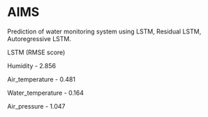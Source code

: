 # AIMS
Prediction of water monitoring system using LSTM, Residual LSTM, Autoregressive LSTM.

LSTM (RMSE score)

Humidity - 2.856

Air_temperature - 0.481

Water_temperature - 0.164 

Air_pressure - 1.047


